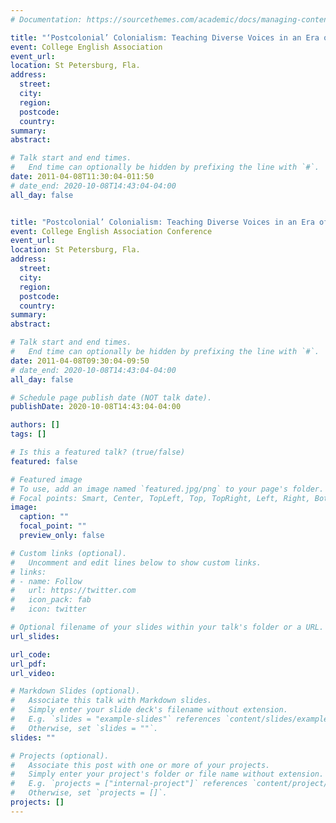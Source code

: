 ```yaml
---
# Documentation: https://sourcethemes.com/academic/docs/managing-content/

title: "‘Postcolonial’ Colonialism: Teaching Diverse Voices in an Era of ‘Equality'"
event: College English Association
event_url:
location: St Petersburg, Fla.
address:
  street:
  city:
  region:
  postcode:
  country:
summary:
abstract:

# Talk start and end times.
#   End time can optionally be hidden by prefixing the line with `#`.
date: 2011-04-08T11:30:04-011:50
# date_end: 2020-10-08T14:43:04-04:00
all_day: false


title: "Postcolonial’ Colonialism: Teaching Diverse Voices in an Era of ‘Equality'"
event: College English Association Conference
event_url:
location: St Petersburg, Fla.
address:
  street:
  city:
  region:
  postcode:
  country:
summary:
abstract:

# Talk start and end times.
#   End time can optionally be hidden by prefixing the line with `#`.
date: 2011-04-08T09:30:04-09:50
# date_end: 2020-10-08T14:43:04-04:00
all_day: false

# Schedule page publish date (NOT talk date).
publishDate: 2020-10-08T14:43:04-04:00

authors: []
tags: []

# Is this a featured talk? (true/false)
featured: false

# Featured image
# To use, add an image named `featured.jpg/png` to your page's folder. 
# Focal points: Smart, Center, TopLeft, Top, TopRight, Left, Right, BottomLeft, Bottom, BottomRight.
image:
  caption: ""
  focal_point: ""
  preview_only: false

# Custom links (optional).
#   Uncomment and edit lines below to show custom links.
# links:
# - name: Follow
#   url: https://twitter.com
#   icon_pack: fab
#   icon: twitter

# Optional filename of your slides within your talk's folder or a URL.
url_slides:

url_code:
url_pdf:
url_video:

# Markdown Slides (optional).
#   Associate this talk with Markdown slides.
#   Simply enter your slide deck's filename without extension.
#   E.g. `slides = "example-slides"` references `content/slides/example-slides.md`.
#   Otherwise, set `slides = ""`.
slides: ""

# Projects (optional).
#   Associate this post with one or more of your projects.
#   Simply enter your project's folder or file name without extension.
#   E.g. `projects = ["internal-project"]` references `content/project/deep-learning/index.md`.
#   Otherwise, set `projects = []`.
projects: []
---
```

